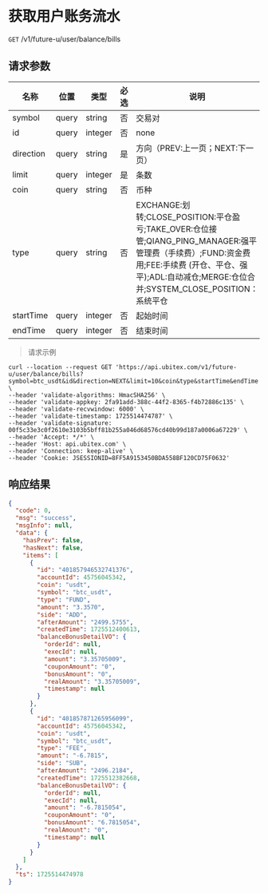 # 获取用户账务流水

`GET` /v1/future-u/user/balance/bills

## 请求参数

| 名称        | 位置    | 类型      | 必选 | 说明                                                                                                                                                       |
|-----------|-------|---------|----|----------------------------------------------------------------------------------------------------------------------------------------------------------|
| symbol    | query | string  | 否  | 交易对                                                                                                                                                      |
| id        | query | integer | 否  | none                                                                                                                                                     |
| direction | query | string  | 是  | 方向（PREV:上一页；NEXT:下一页）                                                                                                                                    |
| limit     | query | integer | 是  | 条数                                                                                                                                                       |
| coin      | query | string  | 否  | 币种                                                                                                                                                       |
| type      | query | string  | 否  | EXCHANGE:划转;CLOSE_POSITION:平仓盈亏;TAKE_OVER:仓位接管;QIANG_PING_MANAGER:强平管理费（手续费）;FUND:资金费用;FEE:手续费 (开仓、平仓、强平);ADL:自动减仓;MERGE:仓位合并;SYSTEM_CLOSE_POSITION：系统平仓 |
| startTime | query | integer | 否  | 起始时间                                                                                                                                                     |
| endTime   | query | integer | 否  | 结束时间                                                                                                                                                     |

> 请求示例

```shell
curl --location --request GET 'https://api.ubitex.com/v1/future-u/user/balance/bills?symbol=btc_usdt&id&direction=NEXT&limit=10&coin&type&startTime&endTime' \
--header 'validate-algorithms: HmacSHA256' \
--header 'validate-appkey: 2fa91add-388c-44f2-8365-f4b72886c135' \
--header 'validate-recvwindow: 6000' \
--header 'validate-timestamp: 1725514474787' \
--header 'validate-signature: 00f5c33e3c0f2610e3103b5bff81b255a046d68576cd40b99d187a0006a67229' \
--header 'Accept: */*' \
--header 'Host: api.ubitex.com' \
--header 'Connection: keep-alive' \
--header 'Cookie: JSESSIONID=8FF5A9153450BDA558BF120CD75F0632'
```

## 响应结果

```json
{
  "code": 0,
  "msg": "success",
  "msgInfo": null,
  "data": {
    "hasPrev": false,
    "hasNext": false,
    "items": [
      {
        "id": "401857946532741376",
        "accountId": 45756045342,
        "coin": "usdt",
        "symbol": "btc_usdt",
        "type": "FUND",
        "amount": "3.3570",
        "side": "ADD",
        "afterAmount": "2499.5755",
        "createdTime": 1725512400613,
        "balanceBonusDetailVO": {
          "orderId": null,
          "execId": null,
          "amount": "3.35705009",
          "couponAmount": "0",
          "bonusAmount": "0",
          "realAmount": "3.35705009",
          "timestamp": null
        }
      },
      {
        "id": "401857871265956099",
        "accountId": 45756045342,
        "coin": "usdt",
        "symbol": "btc_usdt",
        "type": "FEE",
        "amount": "-6.7815",
        "side": "SUB",
        "afterAmount": "2496.2184",
        "createdTime": 1725512382668,
        "balanceBonusDetailVO": {
          "orderId": null,
          "execId": null,
          "amount": "-6.7815054",
          "couponAmount": "0",
          "bonusAmount": "6.7815054",
          "realAmount": "0",
          "timestamp": null
        }
      }
    ]
  },
  "ts": 1725514474978
}
```

